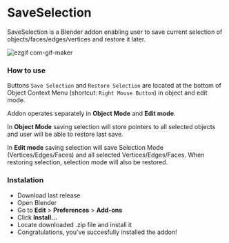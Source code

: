 # SaveSelection
SaveSelection is a Blender addon enabling user to save current selection of objects/faces/edges/vertices and restore it later.

![ezgif com-gif-maker](https://user-images.githubusercontent.com/18052453/196117276-ccebd0ee-b38f-4fae-9ea2-0900402f12f8.gif)

### How to use

Buttons ```Save Selection``` and ```Restore Selection``` are located at the bottom of Object Context Menu (shortcut: ```Right Mouse Button```) in object and edit mode.

Addon operates separately in **Object Mode** and **Edit mode**.

In **Object Mode** saving selection will store pointers to all selected objects and user will be able to restore last save.

In **Edit mode** saving selection will save Selection Mode (Vertices/Edges/Faces) and all selected Vertices/Edges/Faces. When restoring selection, selection mode will also be restored.

### Instalation

- Download last release
- Open Blender
- Go to **Edit** > **Preferences** > **Add-ons**
- Click **Install...**
- Locate downloaded .zip file and install it
- Congratulations, you've succesfully installed the addon!
